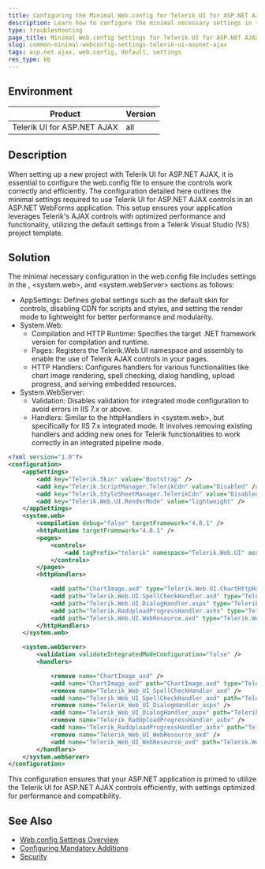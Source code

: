 ```yaml
---
title: Configuring the Minimal Web.config for Telerik UI for ASP.NET AJAX
description: Learn how to configure the minimal necessary settings in the web.config file for optimal performance and functionality of Telerik UI for ASP.NET AJAX controls in a WebForms application.
type: troubleshooting
page_title: Minimal Web.config Settings for Telerik UI for ASP.NET AJAX
slug: common-minimal-webconfig-settings-telerik-ui-aspnet-ajax
tags: asp.net ajax, web.config, default, settings
res_type: kb
---
```


## Environment
| Product | Version |
|---------|---------|
| Telerik UI for ASP.NET AJAX | all |

## Description
When setting up a new project with Telerik UI for ASP.NET AJAX, it is essential to configure the web.config file to ensure the controls work correctly and efficiently. The configuration detailed here outlines the minimal settings required to use Telerik UI for ASP.NET AJAX controls in an ASP.NET WebForms application. This setup ensures your application leverages Telerik's AJAX controls with optimized performance and functionality, utilizing the default settings from a Telerik Visual Studio (VS) project template.


## Solution

The minimal necessary configuration in the web.config file includes settings in the <appSettings>, <system.web>, and <system.webServer> sections as follows:

- AppSettings: Defines global settings such as the default skin for controls, disabling CDN for scripts and styles, and setting the render mode to lightweight for better performance and modularity.
- System.Web:
   - Compilation and HTTP Runtime: Specifies the target .NET framework version for compilation and runtime.
   - Pages: Registers the Telerik.Web.UI namespace and assembly to enable the use of Telerik AJAX controls in your pages.
   - HTTP Handlers: Configures handlers for various functionalities like chart image rendering, spell checking, dialog handling, upload progress, and serving embedded resources.
- System.WebServer:
   - Validation: Disables validation for integrated mode configuration to avoid errors in IIS 7.x or above.
    - Handlers: Similar to the httpHandlers in <system.web>, but specifically for IIS 7.x integrated mode. It involves removing existing handlers and adding new ones for Telerik functionalities to work correctly in an integrated pipeline mode.

````XML
<?xml version="1.0"?>
<configuration>
    <appSettings>
        <add key="Telerik.Skin" value="Bootstrap" />
        <add key="Telerik.ScriptManager.TelerikCdn" value="Disabled" />
        <add key="Telerik.StyleSheetManager.TelerikCdn" value="Disabled" />
		<add key="Telerik.Web.UI.RenderMode" value="lightweight" />
    </appSettings>
    <system.web>
        <compilation debug="false" targetFramework="4.8.1" />
        <httpRuntime targetFramework="4.8.1" />
        <pages>
            <controls>
                <add tagPrefix="telerik" namespace="Telerik.Web.UI" assembly="Telerik.Web.UI" />
            </controls>
        </pages>
        <httpHandlers>

			<add path="ChartImage.axd" type="Telerik.Web.UI.ChartHttpHandler" verb="*" validate="false" />
			<add path="Telerik.Web.UI.SpellCheckHandler.axd" type="Telerik.Web.UI.SpellCheckHandler" verb="*" validate="false" />
			<add path="Telerik.Web.UI.DialogHandler.aspx" type="Telerik.Web.UI.DialogHandler" verb="*" validate="false" />
			<add path="Telerik.RadUploadProgressHandler.ashx" type="Telerik.Web.UI.RadUploadProgressHandler" verb="*" validate="false" />
			<add path="Telerik.Web.UI.WebResource.axd" type="Telerik.Web.UI.WebResource" verb="*" validate="false" />
        </httpHandlers>
    </system.web>

    <system.webServer>
        <validation validateIntegratedModeConfiguration="false" />
        <handlers>

			<remove name="ChartImage_axd" />
			<add name="ChartImage_axd" path="ChartImage.axd" type="Telerik.Web.UI.ChartHttpHandler" verb="*" preCondition="integratedMode" />
			<remove name="Telerik_Web_UI_SpellCheckHandler_axd" />
			<add name="Telerik_Web_UI_SpellCheckHandler_axd" path="Telerik.Web.UI.SpellCheckHandler.axd" type="Telerik.Web.UI.SpellCheckHandler" verb="*" preCondition="integratedMode" />
			<remove name="Telerik_Web_UI_DialogHandler_aspx" />
			<add name="Telerik_Web_UI_DialogHandler_aspx" path="Telerik.Web.UI.DialogHandler.aspx" type="Telerik.Web.UI.DialogHandler" verb="*" preCondition="integratedMode" />
			<remove name="Telerik_RadUploadProgressHandler_ashx" />
			<add name="Telerik_RadUploadProgressHandler_ashx" path="Telerik.RadUploadProgressHandler.ashx" type="Telerik.Web.UI.RadUploadProgressHandler" verb="*" preCondition="integratedMode" />
			<remove name="Telerik_Web_UI_WebResource_axd" />
			<add name="Telerik_Web_UI_WebResource_axd" path="Telerik.Web.UI.WebResource.axd" type="Telerik.Web.UI.WebResource" verb="*" preCondition="integratedMode" />
        </handlers>
    </system.webServer>
</configuration>
````

This configuration ensures that your ASP.NET application is primed to utilize the Telerik UI for ASP.NET AJAX controls efficiently, with settings optimized for performance and compatibility.

## See Also
- [Web.config Settings Overview](https://docs.telerik.com/devtools/aspnet-ajax/getting-started/installation/web-config-settings-overview)
- [Configuring Mandatory Additions](https://docs.telerik.com/devtools/aspnet-ajax/getting-started/installation/web-config-settings-overview#configuring-mandatory-additions)
- [Security](https://docs.telerik.com/devtools/aspnet-ajax/getting-started/work-with-controls/security)
  
  
